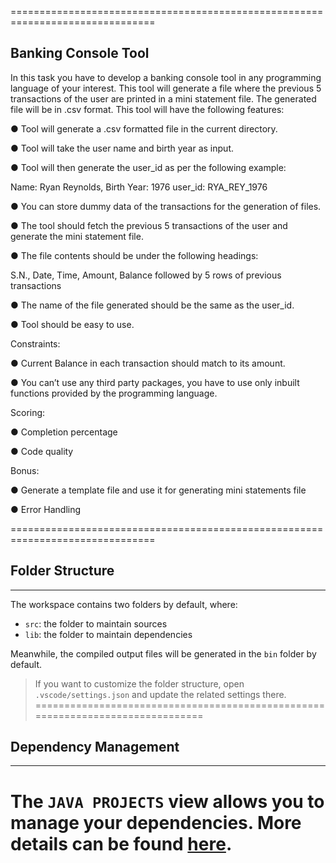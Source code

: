 ===============================================================================

Banking Console Tool
--------------------------------------------------------------------------------
In this task you have to develop a banking console tool in any programming language of your interest.
This tool will generate a file where the previous 5 transactions of the user are printed in a mini statement
file. The generated file will be in .csv format. This tool will have the following features:

● Tool will generate a .csv formatted file in the current directory.

● Tool will take the user name and birth year as input.

● Tool will then generate the user_id as per the following example:


Name: Ryan Reynolds, Birth Year: 1976
user_id: RYA_REY_1976

● You can store dummy data of the transactions for the generation of files.

● The tool should fetch the previous 5 transactions of the user and generate the mini statement file.

● The file contents should be under the following headings:


S.N., Date, Time, Amount, Balance
followed by 5 rows of previous transactions

● The name of the file generated should be the same as the user_id.

● Tool should be easy to use.

Constraints:

● Current Balance in each transaction should match to its amount.

● You can’t use any third party packages, you have to use only inbuilt functions provided by the
programming language.

Scoring:

● Completion percentage

● Code quality

Bonus:

● Generate a template file and use it for generating mini statements file

● Error Handling

===============================================================================

## Folder Structure
-------------------------------------------------------------------------------
The workspace contains two folders by default, where:

- `src`: the folder to maintain sources
- `lib`: the folder to maintain dependencies

Meanwhile, the compiled output files will be generated in the `bin` folder by default.

> If you want to customize the folder structure, open `.vscode/settings.json` and update the related settings there.
===============================================================================

## Dependency Management
-------------------------------------------------------------------------------
The `JAVA PROJECTS` view allows you to manage your dependencies. More details can be found [here](https://github.com/microsoft/vscode-java-dependency#manage-dependencies).
===============================================================================

